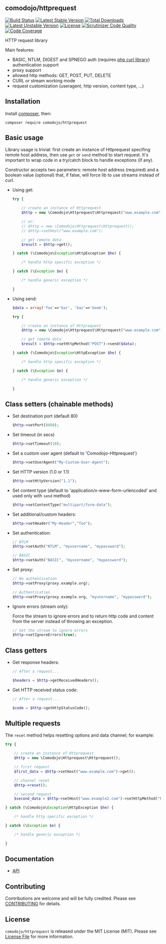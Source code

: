 ## comodojo/httprequest

[![Build Status](https://api.travis-ci.org/comodojo/httprequest.png)](http://travis-ci.org/comodojo/httprequest) [![Latest Stable Version](https://poser.pugx.org/comodojo/httprequest/v/stable)](https://packagist.org/packages/comodojo/httprequest) [![Total Downloads](https://poser.pugx.org/comodojo/httprequest/downloads)](https://packagist.org/packages/comodojo/httprequest) [![Latest Unstable Version](https://poser.pugx.org/comodojo/httprequest/v/unstable)](https://packagist.org/packages/comodojo/httprequest) [![License](https://poser.pugx.org/comodojo/httprequest/license)](https://packagist.org/packages/comodojo/httprequest) [![Scrutinizer Code Quality](https://scrutinizer-ci.com/g/comodojo/httprequest/badges/quality-score.png?b=master)](https://scrutinizer-ci.com/g/comodojo/httprequest/?branch=master) [![Code Coverage](https://scrutinizer-ci.com/g/comodojo/httprequest/badges/coverage.png?b=master)](https://scrutinizer-ci.com/g/comodojo/httprequest/?branch=master)

HTTP request library

Main features:

- BASIC, NTLM, DIGEST and SPNEGO auth (requires [php curl library](http://php.net/manual/en/book.curl.php)) authentication support
- proxy support
- allowed http methods: GET, POST, PUT, DELETE
- CURL or stream working mode
- request customization (useragent, http version, content type, ...)

## Installation

Install [composer](https://getcomposer.org/), then:

`` composer require comodojo/httprequest ``

## Basic usage

Library usage is trivial: first create an instance of Httprequest specifing remote host address, then use `get` or `send` method to start request. It's important to wrap code in a try/catch block to handle exceptions (if any).

Constructor accepts two parameters: remote host address (required) and a boolean value (optional) that, if false, will force lib to use streams instead of curl.

- Using get:

    ```php
    try {

	    // create an instance of Httprequest
        $http = new \Comodojo\Httprequest\Httprequest("www.example.com");

        // or:
        // $http = new \Comodojo\Httprequest\Httprequest();
        // $http->setHost("www.example.com");

        // get remote data
        $result = $http->get();

	} catch (\Comodojo\Exception\HttpException $he) {

		/* handle http specific exception */

	} catch (\Exception $e) {

		/* handle generic exception */

	}

	```

- Using send:

    ```php
    $data = array('foo'=>'bar', 'baz'=>'boom');

    try {

	    // create an instance of Httprequest
        $http = new \Comodojo\Httprequest\Httprequest("www.example.com");

        // get remote data
        $result = $http->setHttpMethod("POST")->send($data);

	} catch (\Comodojo\Exception\HttpException $he) {

		/* handle http specific exception */

	} catch (\Exception $e) {

		/* handle generic exception */

	}

	```

## Class setters (chainable methods)

- Set destination port (default 80)

    ```php
    $http->setPort(8080);

    ```

- Set timeout (in secs)

    ```php
    $http->setTimeout(10);

    ```

- Set a custom user agent (default to 'Comodojo-Httprequest')

    ```php
    $http->setUserAgent("My-Custom-User-Agent");

    ```

- Set HTTP version (1.0 or 1.1)

    ```php
    $http->setHttpVersion("1.1");

    ```

- Set content type (default to 'application/x-www-form-urlencoded' and used only with `send` method)

    ```php
    $http->setContentType("multipart/form-data");

    ```

- Set additional/custom headers:

    ```php
    $http->setHeader("My-Header","foo");

    ```    
- Set authentication:

    ```php
    // NTLM
    $http->setAuth("NTLM", "myusername", "mypassword");

    // BASIC
    $http->setAuth("BASIC", "myusername", "mypassword");

    ```

- Set proxy:

    ```php
    // No authentication
    $http->setProxy(proxy.example.org);

    // Authentication
    $http->setProxy(proxy.example.org, "myusername", "mypassword");

    ```

- Ignore errors (stream only):

    Force the stream to ignore errors and to return http code and content from the server instead of throwing an exception.

    ```php
    // Set the stream to ignore errors
    $http->setIgnoreErrors(true);

    ```

## Class getters

- Get response headers:

    ```php
    // After a request...

    $headers = $http->getReceivedHeaders();

    ```

- Get HTTP received status code:

    ```php
    // After a request...

    $code = $http->getHttpStatusCode();

    ```

## Multiple requests

The `reset` method helps resetting options and data channel; for example:

```php
try {

    // create an instance of Httprequest
    $http = new \Comodojo\Httprequest\Httprequest();

    // first request
    $first_data = $http->setHost("www.example.com")->get();

    // channel reset
    $http->reset();

    // second request
    $second_data = $http->setHost("www.example2.com")->setHttpMethod("POST")->send(array("my"=>"data"));

} catch (\Comodojo\Exception\HttpException $he) {

	/* handle http specific exception */

} catch (\Exception $e) {

	/* handle generic exception */

}

```

## Documentation

- [API](https://api.comodojo.org/libs/Comodojo/Httprequest.html)

## Contributing

Contributions are welcome and will be fully credited. Please see [CONTRIBUTING](CONTRIBUTING.md) for details.

## License

`` comodojo/httprequest `` is released under the MIT License (MIT). Please see [License File](LICENSE) for more information.
